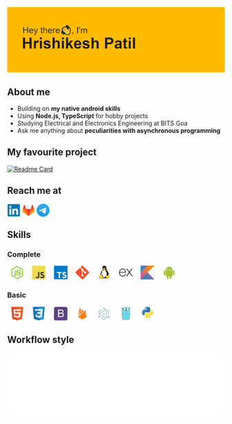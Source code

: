<img src="https://raw.githubusercontent.com/riskycase/riskycase/trunk/images/header.png" />

## About me

- Building on **my native android skills**
- Using **Node.js, TypeScript** for hobby projects
- Studying Electrical and Electronics Engineering at BITS Goa
- Ask me anything about **peculiarities with asynchronous programming**

## My favourite project
[![Readme Card](https://github-readme-stats.vercel.app/api/pin/?username=riskycase&repo=broadcastem-core)](https://github.com/riskycase/broadcastem-core)

## Reach me at
<p>
    <a href="https://www.linkedin.com/in/riskycase/"><img align="center" height="30" width="30" src="images/contact/linkedin-original.svg" alt="Hrishikesh Patil | LinkedIn"></a>
    <a href="https://gitlab.com/riskycase"><img align="center" height="30" width="30" src="images/contact/gitlab-original.svg" alt="Hrishikesh Patil | GitLab"></a>
    <a href="https://t.me/riskycase"><img align="center" height="30" width="30" src="images/contact/telegram.svg" alt="Hrishikesh Patil | Telegram"></a>
</p>

## Skills
### Complete
<p>
    <code> <img height="32" width="32" src="images/icons/nodejs-original.svg"> </code>
    <code> <img height="32" width="32" src="images/icons/javascript-original.svg"> </code>
    <code> <img height="32" width="32" src="images/icons/typescript-original.svg"> </code>
    <code> <img height="32" width="32" src="images/icons/git-original.svg"> </code>
    <code> <img height="32" width="32" src="images/icons/linux-original.svg"> </code>
    <code> <img height="32" width="32" src="images/icons/express-original.svg"> </code>
    <code> <img height="32" width="32" src="images/icons/kotlin-original.svg"> </code>
    <code> <img height="32" width="32" src="images/icons/android-plain.svg"> </code>
</p>

### Basic
<p>
    <code> <img height="32" width="32" src="images/icons/html5-original.svg"> </code>
    <code> <img height="32" width="32" src="images/icons/css3-original.svg"> </code>
    <code> <img height="32" width="32" src="images/icons/bootstrap-plain.svg"> </code>
    <code> <img height="32" width="32" src="images/icons/firebase-plain.svg"> </code>
    <code> <img height="32" width="32" src="images/icons/electron-original.svg"> </code>
    <code> <img height="32" width="32" src="images/icons/go-original.svg"> </code>
    <code> <img height="32" width="32" src="images/icons/python-original.svg"> </code>
</p>

## Workflow style
![Most used command](images/footer.svg)


<!--
**riskycase/riskycase** is a ✨ _special_ ✨ repository because its `README.md` (this file) appears on your GitHub profile.

Here are some ideas to get you started:

- 🔭 I’m currently working on ... /
- 🌱 I’m currently learning ... /
- 👯 I’m looking to collaborate on ... X
- 🤔 I’m looking for help with ... X
- 💬 Ask me about ... /
- 📫 How to reach me: ... /
- 😄 Pronouns: ... X
- ⚡ Fun fact: ...
-->
